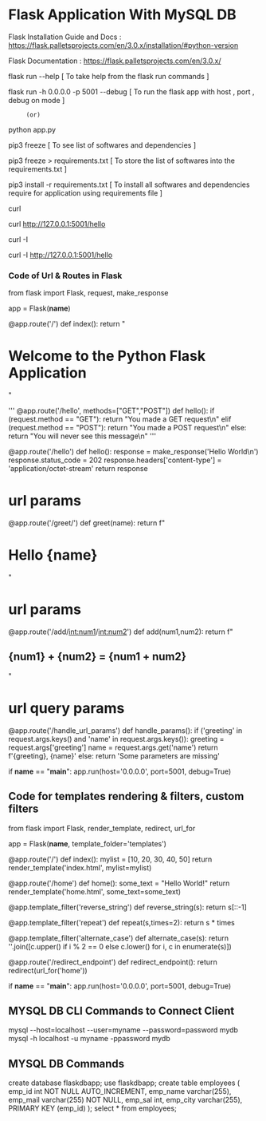 # Flask Application With MySQL DB

  Flask Installation Guide and Docs : https://flask.palletsprojects.com/en/3.0.x/installation/#python-version

  
  Flask Documentation : https://flask.palletsprojects.com/en/3.0.x/

  flask run --help [ To take help from the flask run commands ]

  flask run -h 0.0.0.0 -p 5001 --debug [ To run the flask app with host , port , debug on mode ]

         (or)

  python app.py

  pip3 freeze [ To see list of softwares and dependencies ]

  pip3 freeze > requirements.txt [ To store the list of softwares into the requirements.txt ]

  pip3 install -r requirements.txt [ To install all softwares and dependencies require for application using requirements file ]

  curl <website-url>

  curl http://127.0.0.1:5001/hello

  curl -I <website-url>

  curl -I http://127.0.0.1:5001/hello

 

### Code of Url & Routes in Flask

  from flask import Flask, request, make_response

  app = Flask(__name__)

  @app.route('/')
  def index():
    return "<h1>Welcome to the Python Flask Application</h1>"

  '''
  @app.route('/hello', methods=["GET","POST"])
  def hello():
    if (request.method == "GET"):
      return "You made a GET request\n"
    elif (request.method == "POST"):
      return "You made a POST request\n"
    else:
      return "You will never see this message\n"
  '''

  @app.route('/hello')
  def hello():
    response = make_response('Hello World\n')
    response.status_code = 202
    response.headers['content-type'] = 'application/octet-stream'
    return response

  # url params
  @app.route('/greet/<name>')
  def greet(name):
    return f"<h1>Hello {name}</h1>"

  # url params
  @app.route('/add/<int:num1>/<int:num2>')
  def add(num1,num2):
    return f"<h2>{num1} + {num2} = {num1 + num2}</h2>"

  # url query params
  @app.route('/handle_url_params')
  def handle_params():
    if ('greeting' in request.args.keys() and 'name' in request.args.keys()):
      greeting = request.args['greeting']
      name = request.args.get('name')
      return f'{greeting}, {name}'
    else:
      return 'Some parameters are missing'

  if __name__ == "__main__":
    app.run(host='0.0.0.0', port=5001, debug=True)


## Code for templates rendering & filters, custom filters

  from flask import Flask, render_template, redirect, url_for

  app = Flask(__name__, template_folder='templates')

  @app.route('/')
  def index():
    mylist = [10, 20, 30, 40, 50]
    return render_template('index.html', mylist=mylist)

  @app.route('/home')
  def home():
    some_text = "Hello World!"
    return render_template('home.html', some_text=some_text)

  @app.template_filter('reverse_string')
  def reverse_string(s):
    return s[::-1]

  @app.template_filter('repeat')
  def repeat(s,times=2):
    return s * times

  @app.template_filter('alternate_case')
  def alternate_case(s):
    return ''.join([c.upper() if i % 2 == 0 else c.lower() for i, c in enumerate(s)])

  @app.route('/redirect_endpoint')
  def redirect_endpoint():
    return redirect(url_for('home'))


  if __name__ == "__main__":
    app.run(host='0.0.0.0', port=5001, debug=True)





## MYSQL DB CLI Commands to Connect Client

   mysql --host=localhost --user=myname --password=password mydb
   mysql -h localhost -u myname -ppassword mydb

## MYSQL DB Commands

create database flaskdbapp;
use flaskdbapp;
create table employees (
  emp_id int NOT NULL AUTO_INCREMENT,
  emp_name varchar(255),
  emp_mail varchar(255) NOT NULL,
  emp_sal int,
  emp_city varchar(255),
  PRIMARY KEY (emp_id)
);
select * from employees;

